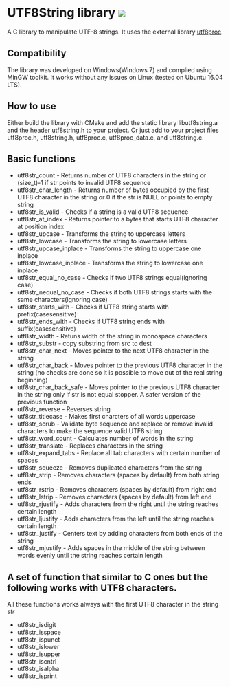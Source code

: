 # UTF8String library ![](https://travis-ci.org/VladimirMarkelov/utf8string.svg?branch=master)
A C library to manipulate UTF-8 strings. It uses the external library [utf8proc](https://github.com/JuliaLang/utf8proc).

## Compatibility
The library was developed on Windows(Windows 7) and complied using MinGW toolkit.
It works without any issues on Linux (tested on Ubuntu 16.04 LTS).

## How to use
Either build the library with CMake and add the static library libutf8string.a and the header utf8string.h to your project. Or just add to your project files utf8proc.h, utf8string.h, utf8proc.c, utf8proc_data.c, and utf8string.c.

## Basic functions

* utf8str_count - Returns number of UTF8 characters in the string or (size_t)-1 if str points to invalid UTF8 sequence
* utf8str_char_length - Returns number of bytes occupied by the first UTF8 character in the string or 0 if the str is NULL or points to empty string
* utf8str_is_valid - Checks if a string is a valid UTF8 sequence
* utf8str_at_index - Returns pointer to a bytes that starts UTF8 character at position index
* utf8str_upcase - Transforms the string to uppercase letters
* utf8str_lowcase - Transforms the string to lowercase letters
* utf8str_upcase_inplace - Transforms the string to uppercase one inplace
* utf8str_lowcase_inplace - Transforms the string to lowercase one inplace
* utf8str_equal_no_case - Checks if two UTF8 strings equal(ignoring case)
* utf8str_nequal_no_case - Checks if both UTF8 strings starts with the same characters(ignoring case)
* utf8str_starts_with - Checks if UTF8 string starts with prefix(casesensitive)
* utf8str_ends_with - Checks if UTF8 string ends with suffix(casesensitive)
* utf8str_width - Retuns width of the string in monospace characters
* utf8str_substr - copy substring from src to dest
* utf8str_char_next - Moves pointer to the next UTF8 character in the string
* utf8str_char_back - Moves pointer to the previous UTF8 character in the string (no checks are done so it is possible to move out of the real string beginning)
* utf8str_char_back_safe - Moves pointer to the previous UTF8 character in the string only if str is not equal stopper. A safer version of the previous function
* utf8str_reverse - Reverses string
* utf8str_titlecase - Makes first charcters of all words uppercase
* utf8str_scrub - Validate byte sequence and replace or remove invalid characters to make the sequence valid UTF8 string
* utf8str_word_count - Calculates number of words in the string
* utf8str_translate - Replaces characters in the string
* utf8str_expand_tabs - Replace all tab characters with certain number of spaces
* utf8str_squeeze - Removes duplicated characters from the string
* utf8str_strip - Removes characters (spaces by default) from both string ends
* utf8str_rstrip - Removes characters (spaces by default) from right end
* utf8str_lstrip - Removes characters (spaces by default) from left end
* utf8str_rjustify - Adds characters from the right until the string reaches certain length
* utf8str_ljustify - Adds characters from the left until the string reaches certain length
* utf8str_justify - Centers text by adding characters from both ends of the string
* utf8str_mjustify - Adds spaces in the middle of the string between words evenly until the string reaches certain length

## A set of function that similar to C ones but the following works with UTF8 characters.
All these functions works always with the first UTF8 character in the string *str*

* utf8str_isdigit
* utf8str_isspace
* utf8str_ispunct
* utf8str_islower
* utf8str_isupper
* utf8str_iscntrl
* utf8str_isalpha
* utf8str_isprint
